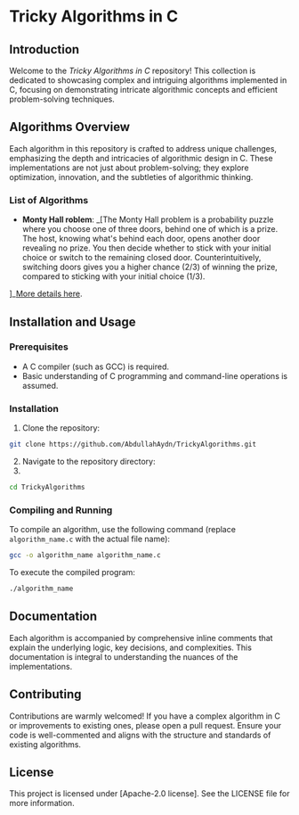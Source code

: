 # Tricky Algorithms in C

## Introduction
Welcome to the *Tricky Algorithms in C* repository! This collection is dedicated to showcasing complex and intriguing algorithms implemented in C, focusing on demonstrating intricate algorithmic concepts and efficient problem-solving techniques.

## Algorithms Overview
Each algorithm in this repository is crafted to address unique challenges, emphasizing the depth and intricacies of algorithmic design in C. These implementations are not just about problem-solving; they explore optimization, innovation, and the subtleties of algorithmic thinking.

### List of Algorithms
- **Monty Hall roblem**: _[The Monty Hall problem is a probability puzzle where you choose one of three doors, behind one of which is a prize. The host, knowing what's behind each door, opens another door revealing no prize. You then decide whether to stick with your initial choice or switch to the remaining closed door. Counterintuitively, switching doors gives you a higher chance (2/3) of winning the prize, compared to sticking with your initial choice (1/3).


]_[More details here](https://en.wikipedia.org/wiki/Monty_Hall_problem).

## Installation and Usage

### Prerequisites
- A C compiler (such as GCC) is required.
- Basic understanding of C programming and command-line operations is assumed.

### Installation
1. Clone the repository:

```bash
git clone https://github.com/AbdullahAydn/TrickyAlgorithms.git
```
2. Navigate to the repository directory:
3. 
```bash
cd TrickyAlgorithms
```

### Compiling and Running
To compile an algorithm, use the following command (replace `algorithm_name.c` with the actual file name):

```bash
gcc -o algorithm_name algorithm_name.c
```

To execute the compiled program:

```bash
./algorithm_name
```



## Documentation
Each algorithm is accompanied by comprehensive inline comments that explain the underlying logic, key decisions, and complexities. This documentation is integral to understanding the nuances of the implementations.

## Contributing
Contributions are warmly welcomed! If you have a complex algorithm in C or improvements to existing ones, please open a pull request. Ensure your code is well-commented and aligns with the structure and standards of existing algorithms.

## License
This project is licensed under [Apache-2.0 license]. See the LICENSE file for more information.
